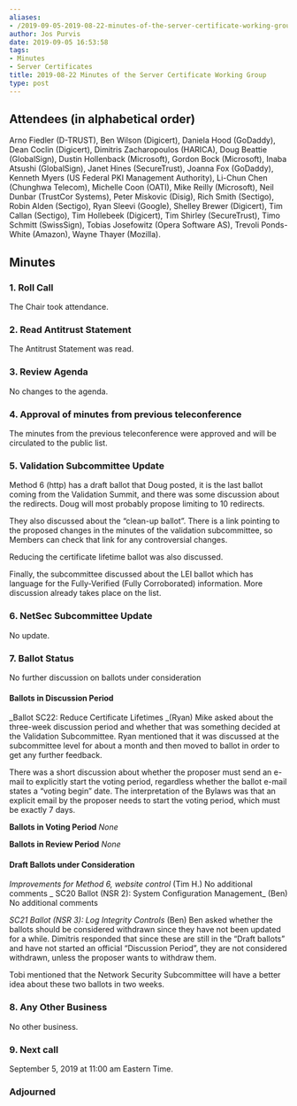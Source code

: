 ```yaml
---
aliases:
- /2019-09-05-2019-08-22-minutes-of-the-server-certificate-working-group/
author: Jos Purvis
date: 2019-09-05 16:53:58
tags:
- Minutes
- Server Certificates
title: 2019-08-22 Minutes of the Server Certificate Working Group
type: post
---
```


## Attendees (in alphabetical order) 

Arno Fiedler (D-TRUST), Ben Wilson (Digicert), Daniela Hood (GoDaddy), Dean Coclin (Digicert), Dimitris Zacharopoulos (HARICA), Doug Beattie (GlobalSign), Dustin Hollenback (Microsoft), Gordon Bock (Microsoft), Inaba Atsushi (GlobalSign), Janet Hines (SecureTrust), Joanna Fox (GoDaddy), Kenneth Myers (US Federal PKI Management Authority), Li-Chun Chen (Chunghwa Telecom), Michelle Coon (OATI), Mike Reilly (Microsoft), Neil Dunbar (TrustCor Systems), Peter Miskovic (Disig), Rich Smith (Sectigo), Robin Alden (Sectigo), Ryan Sleevi (Google), Shelley Brewer (Digicert), Tim Callan (Sectigo), Tim Hollebeek (Digicert), Tim Shirley (SecureTrust), Timo Schmitt (SwissSign), Tobias Josefowitz (Opera Software AS), Trevoli Ponds-White (Amazon), Wayne Thayer (Mozilla).

## Minutes

### 1. Roll Call

The Chair took attendance.

### 2. Read Antitrust Statement

The Antitrust Statement was read.

### 3. Review Agenda

No changes to the agenda.

### 4. Approval of minutes from previous teleconference 

The minutes from the previous teleconference were approved and will be circulated to the public list.

### 5. Validation Subcommittee Update

Method 6 (http) has a draft ballot that Doug posted, it is the last ballot coming from the Validation Summit, and there was some discussion about the redirects. Doug will most probably propose limiting to 10 redirects.

They also discussed about the “clean-up ballot”. There is a link pointing to the proposed changes in the minutes of the validation subcommittee, so Members can check that link for any controversial changes.

Reducing the certificate lifetime ballot was also discussed.

Finally, the subcommittee discussed about the LEI ballot which has language for the Fully-Verified (Fully Corroborated) information. More discussion already takes place on the list.

### 6. NetSec Subcommittee Update 

No update.

### 7. Ballot Status 

No further discussion on ballots under consideration

#### Ballots in Discussion Period

\_Ballot SC22: Reduce Certificate Lifetimes \_(Ryan)
Mike asked about the three-week discussion period and whether that was something decided at the Validation Subcommittee. Ryan mentioned that it was discussed at the subcommittee level for about a month and then moved to ballot in order to get any further feedback.

There was a short discussion about whether the proposer must send an e-mail to explicitly start the voting period, regardless whether the ballot e-mail states a “voting begin” date. The interpretation of the Bylaws was that an explicit email by the proposer needs to start the voting period, which must be exactly 7 days.

**Ballots in Voting Period**
_None_

**Ballots in Review Period**
_None_

#### Draft Ballots under Consideration

_Improvements for Method 6, website control_ (Tim H.)
No additional comments
\_
SC20 Ballot (NSR 2): System Configuration Management\_ (Ben)
No additional comments

_SC21 Ballot (NSR 3): Log Integrity Controls_ (Ben)
Ben asked whether the ballots should be considered withdrawn since they have not been updated for a while. Dimitris responded that since these are still in the “Draft ballots” and have not started an official “Discussion Period”, they are not considered withdrawn, unless the proposer wants to withdraw them.

Tobi mentioned that the Network Security Subcommittee will have a better idea about these two ballots in two weeks.

### 8. Any Other Business 

No other business.

### 9. Next call 

September 5, 2019 at 11:00 am Eastern Time.

### Adjourned